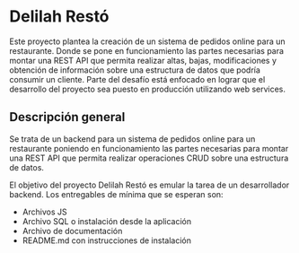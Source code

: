 # Delilah Restó

Este proyecto plantea la creación de un sistema de pedidos online para un restaurante. Donde se pone en funcionamiento las partes necesarias para montar una REST API que permita realizar altas, bajas, modificaciones y obtención de información sobre una estructura de datos que podría consumir un cliente. Parte del desafío está enfocado en lograr que el desarrollo del proyecto sea puesto en producción utilizando web services.

## Descripción general
Se trata de un backend para un sistema de pedidos online para un restaurante poniendo en funcionamiento las partes necesarias para montar una REST API que permita realizar operaciones CRUD sobre una estructura de datos.

El objetivo del proyecto Delilah Restó es emular la tarea de un desarrollador backend. Los entregables de mínima que se esperan son:

- Archivos JS
- Archivo SQL o instalación desde la aplicación
- Archivo de documentación
- README.md con instrucciones de instalación
